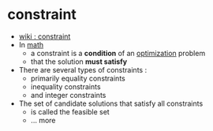 # constraint

- <a href="https://en.wikipedia.org/wiki/Constraint_(mathematics)">wiki : constraint</a>
- In [math](math)
     - a constraint is a **condition** of an [optimization](optimization) problem
     - that the solution **must satisfy**
- There are several types of constraints :
     - primarily equality constraints
     - inequality constraints
     - and integer constraints
- The set of candidate solutions that satisfy all constraints
     - is called the feasible set
     - ... more
